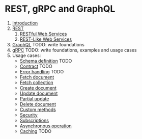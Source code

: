 # REST, gRPC and GraphQL

1. [Introduction](apis_introduction.md)
2. [REST](rest.md)
   1. [RESTful Web Services](restful-web-services.md)
   2. [REST-Like Web Services](restlike-web-services.md)
3. [GraphQL](graphql.md) TODO: write foundations
4. [gRPC](grpc.md) TODO: write foundations, examples and usage cases
5. Usage cases:
    * [Schema definition](usage/schema_definition.md) TODO
    * [Contract](usage/contract.md) TODO
    * [Error handling](usage/error_handling.md) TODO
    * [Fetch document](usage/fetch_document.md)
    * [Fetch collection](usage/fetch_collection.md)
    * [Create document](usage/create_document.md)
    * [Update document](usage/update_document.md)
    * [Partial update](usage/partial_update.md)
    * [Delete document](usage/delete_document.md)
    * [Custom methods](usage/custom_methods.md)
    * [Security](usage/security.md)
    * [Subscriptions](usage/subscriptions.md)
    * [Asynchronous operation](usage/asynchronous_operation.md)
    * [Caching](usage/caching.md) TODO

